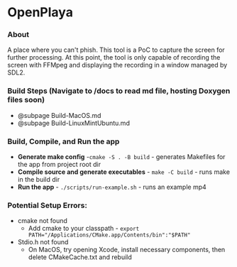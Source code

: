 # OpenPlaya

### About
A place where you can't phish. This tool is a PoC to capture the screen for further processing. At this point, the tool is only capable of recording the screen with FFMpeg and displaying the recording in a window managed by SDL2.

### Build Steps (Navigate to /docs to read md file, hosting Doxygen files soon)
- @subpage Build-MacOS.md
- @subpage Build-LinuxMintUbuntu.md

### Build, Compile, and Run the app
- **Generate make config** -`cmake -S . -B build` - generates Makefiles for the app from project root dir
- **Compile source and generate executables** - `make -C build` - runs make in the build dir
- **Run the app** - `./scripts/run-example.sh` - runs an example mp4

### Potential Setup Errors:
- cmake not found
  - Add cmake to your classpath - `export PATH="/Applications/CMake.app/Contents/bin":"$PATH"`
- Stdio.h not found 
  - On MacOS, try opening Xcode, install necessary components, then 
      delete CMakeCache.txt and rebuild